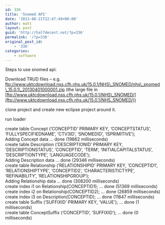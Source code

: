 ```yaml
---
id: 336
title: 'Snomed API'
date: '2013-08-21T22:47:49+00:00'
author: matt
layout: post
guid: 'http://halfdecent.net/?p=336'
permalink: '/?p=336'
original_post_id:
    - '336'
categories:
    - software
---
```


Steps to use snomed api:

Download TRUD files – e.g. ftp://www.uktcdownload.nss.cfh.nhs.uk/15.0.1/NHS\_SNOMED/nhs\_snomed\_15.0.1\_20130401000001.zip (the large file in [ftp://www.uktcdownload.nss.cfh.nhs.uk/15.0.1/NHS\_SNOMED/](ftp://www.uktcdownload.nss.cfh.nhs.uk/15.0.1/NHS_SNOMED/))

clone project and create new eclipse project around it.

run loader

create table Concept (‘CONCEPTID’ PRIMARY KEY, ‘CONCEPTSTATUS’, ‘FULLYSPECIFIEDNAME’, ‘CTV3ID’, ‘SNOMEDID’, ‘ISPRIMITIVE’);  
Adding Concept data … done (19862 milliseconds)  
create table Description (‘DESCRIPTIONID’ PRIMARY KEY, ‘DESCRIPTIONSTATUS’, ‘CONCEPTID’, ‘TERM’, ‘INITIALCAPITALSTATUS’, ‘DESCRIPTIONTYPE’, ‘LANGUAGECODE’);  
Adding Description data … done (29346 milliseconds)  
create table Relationship (‘RELATIONSHIPID’ PRIMARY KEY, ‘CONCEPTID1’, ‘RELATIONSHIPTYPE’, ‘CONCEPTID2’, ‘CHARACTERISTICTYPE’, ‘REFINABILITY’, ‘RELATIONSHIPGROUP’);  
Adding Relationship data … done (308200 milliseconds)  
create index i1 on Relationship(CONCEPTID1); … done (51369 milliseconds)  
create index i2 on Relationship(CONCEPTID2); … done (26859 milliseconds)  
create index i3 on Description(CONCEPTID); … done (11847 milliseconds)  
create table Suffix (‘SUFFIXID’ PRIMARY KEY, ‘VALUE’); … done (1 milliseconds)  
create table ConceptSuffix (‘CONCEPTID’, ‘SUFFIXID’); … done (0 milliseconds)